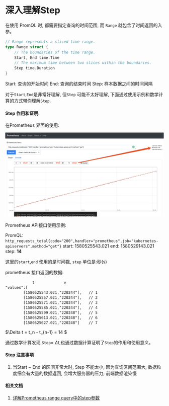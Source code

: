 # 深入理解Step

在使用 PromQL 时, 都需要指定查询的时间范围, 而 `Range` 就包含了时间返回的入参。

```go
// Range represents a sliced time range.
type Range struct {
	// The boundaries of the time range.
	Start, End time.Time
	// The maximum time between two slices within the boundaries.
	Step time.Duration
}
```
Start: 查询的开始时间
End: 查询的结束时间
Step: 样本数据之间的时间间隔

对于`Start`,`End`是非常好理解, 但`Step` 可能不太好理解, 下面通过使用示例和数学计算的方式带你理解`Step`.

#### Step 作用和证明:

在Prometheus 界面的使用:

![Prometheus 界面使用](/promql/principle/step.jpg)

Prometheus API接口使用示例:

PromQL: `http_requests_total{code="200",handler="prometheus",job="kubernetes-apiservers",method="get"}`
start: 1580525543.021
end: 1580529143.021
step: **14**

这里的`start`,`end` 使用的是时间戳, `step` 单位是:秒(s)

prometheus 接口返回的数据:
```
            t             v
"values":[
        [1580525543.021,"220244"],   // 1
        [1580525557.021,"220244"],   // 2
        [1580525571.021,"220244"],   // 3
        [1580525585.021,"220244"],   // 4
        [1580525599.021,"220248"],   // 5
        [1580525613.021,"220248"],   // 6
        [1580525627.021,"220248"]    // 7
```

$\Delta t = t_n - t_{n-1} = 14 $  

通过数学计算发现 `Step`= $\Delta t$,也通过数据计算证明了`Step`的作用和使用意义。

#### Step 注意事项
1. 当Start ~ End 的区间非常大时, Step 不能太小, 因为查询区间范围大, 数据粒度细会有大量的数据返回, 会增大服务器的压力; 前端数据渲染慢

#### 相关文档

1. [详解Prometheus range query中的step参数](https://yq.aliyun.com/articles/683127)